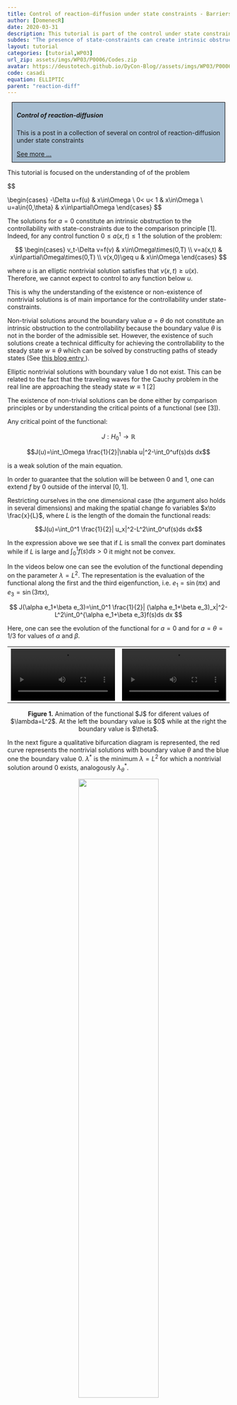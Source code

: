 ```yaml
---
title: Control of reaction-diffusion under state constraints - Barriers
author: [DomenecR]
date: 2020-03-31
description: This tutorial is part of the control under state constraints. We will show how obstructions to the state constraint controllability can appear.
subdes: "The presence of state-constraints can create intrinsic obstructions for achieving the controllability. This is due to the emergence on non-trivial solutions and the comparison principle. The topic is treated in this blog."
layout: tutorial
categories: [tutorial,WP03]
url_zip: assets/imgs/WP03/P0006/Codes.zip
avatar: https://deustotech.github.io/DyCon-Blog//assets/imgs/WP03/P0006/figures/ellipticL20DEF-1.png
code: casadi
equation: ELLIPTIC
parent: "reaction-diff"
---
```


<div class="card" style ="border: 1px solid black;padding:auto;margin:10px;background-color:#a6bdd1">
    <div class="card-body" style="margin: inherit;">
    <h5 class="card-title">Control of reaction-diffusion</h5>
    <p class="card-text">This is a post in a collection of several on control of reaction-diffusion under state constraints</p>
    <a href="{{site.url}}{{site.baseurl}}/tutorial/wp03/P0007" class="btn btn-primary">See more ...</a>
    </div>
</div>

This tutorial is focused on the understanding of of the problem


$$

\begin{cases}
   -\Delta u=f(u)      &   x\in\Omega     \\
    0< u< 1            &   x\in\Omega              \\
    u=a\in\{0,\theta\} &   x\in\partial\Omega 
\end{cases}
$$


The solutions for $a=0$ constitute an intrinsic obstruction to the controllability with state-constraints due to the comparison principle [1]. Indeed, for any control function $0\leq a(x,t)\leq 1$
the solution of the problem:


$$
\begin{cases}
    v_t-\Delta v=f(v) & x\in\Omega\times(0,T) \\
 v=a(x,t) & x\in\partial\Omega\times(0,T) \\
 v(x,0)\geq u & x\in\Omega
\end{cases}
$$


where $u$ is an elliptic nontrivial solution satisfies that $v(x,t)\geq u(x)$. Therefore, we cannot expect to control to any function below $u$.


This is why the understanding of the existence or non-existence of nontrivial solutions is of main importance for the controllability under state-constraints.


Non-trivial solutions around the boundary value $a=\theta$ do not constitute an intrinsic obstruction to the controllability because the boundary value $\theta$ is not in the border of the admissible set. However, the existence of such solutions create a technical difficulty for achieving the controllability to the steady state $w\equiv \theta$ which can be solved by constructing paths of steady states (See <a href="https://deustotech.github.io/DyCon-Blog/tutorial/wp03/P0005">this blog entry </a>).

Elliptic nontrivial solutions with boundary value 1 do not exist. This can be related to the fact that the traveling waves for the Cauchy problem in the real line are approaching the steady state $w\equiv 1$ [2]



The existence of non-trivial solutions can be done either by comparison principles or by understanding the critical points of a functional (see [3]).

Any critical point of the functional:


$$J: H^1_0\to  \mathbb{R}$$

$$J(u)=\int_\Omega \frac{1}{2}|\nabla u|^2-\int_0^uf(s)ds dx$$


is a weak solution of the main equation. 

In order to guarantee that the solution will be between $0$ and $1$, one can extend $f$ by $0$ outside of the interval $[0,1]$.

Restricting ourselves in the one dimensional case (the argument also holds in several dimensions) and making the spatial change fo variables $x\to \frac{x}{L}$, where $L$ is the length of the domain the functional reads:


$$J(u)=\int_0^1 \frac{1}{2}| u_x|^2-L^2\int_0^uf(s)ds dx$$


In the expression above we see that if $L$ is small the convex part dominates while if $L$ is large and $\int_0^1f(s)ds>0$ it might not be convex.


In the videos below one can see the evolution of the functional depending on the parameter $\lambda=L^2$. The representation is the evaluation of the functional along the first and the third eigenfunction, i.e. $e_1=\sin(\pi x)$ and $e_3=\sin(3\pi x)$,

$$
J(\alpha e_1+\beta e_3)=\int_0^1 \frac{1}{2}| (\alpha e_1+\beta e_3)_x|^2-L^2\int_0^{\alpha e_1+\beta e_3}f(s)ds dx
$$


Here, one can see the evolution of the functional for $a=0$ and for $a=\theta=1/3$ for values of $\alpha$ and $\beta$.





<table>
    <tr>
        <th>
            <video width="100%" controls>
            <source src="{{site.url}}{{site.baseurl}}/assets/imgs/WP03/P0006/figures/barrier0.mp4" type="video/mp4">
            </video>    
        </th>
         <th>
            <video width="100%" controls>
            <source src="{{site.url}}{{site.baseurl}}/assets/imgs/WP03/P0006/figures/barriertheta.mp4" type="video/mp4">
            </video>
        </th>       
    </tr>
</table>
<center><b>Figure 1.</b> Animation of the functional $J$ for diferent values of $\lambda=L^2$. At the left the boundary value is $0$ while at the right the boundary value is $\theta$.</center>



In the next figure a qualitative bifurcation diagram is represented, the red curve represents the nontrivial solutions with boundary value $\theta$ and the blue one the boundary value $0$. $\lambda^\ast$ is the minimum $\lambda=L^2$ for which a nontrivial solution around $0$ exists, analogously $\lambda^*_\theta$.

<center>
<img  src="{{site.url}}{{site.baseurl}}/assets/imgs/WP03/P0006/figures/bistablenonsymetric-1.png"  width="60%"  />
</center>
<center><b>Figure 2.</b> Bifurcation diagram . The blue line represents the maximum of the nontrivial solutions with boundary value $0$. The red curve represents some nontrivial solutions with boundary value $\theta$, the red line is the maximum of the nontrivial solution whenever the line is above $\theta$ and represents the minimum when the red line is below $\theta$.</center>


The value $\frac{\lambda_1}{f'(\theta)}$ is the critical value for which the stationary solution $\theta$ becomes unstable. After this situation we have a nontrivial solution above and below $\theta$.

There will be further bifurcations around the boundary value $\theta$ when we increase $\lambda$. These bifuractions will lead to oscillatory nontrivial solutions that can be well understood in the phase-plane, see [2].

Here one can see different non-trivial solutions for different boundary values. The green curve corresponds to a section of the nontrivial solution in the whole $\mathbb{R}$:

$$\begin{cases}-\Delta u=f(u) &\qquad x\in \mathbb{R} \\
 0< u< 1 &\qquad x\in  \mathbb{R} \\
\displaystyle \lim_{x\to \pm \infty}u=0 \end{cases}$$


<center>
<img  src="{{site.url}}{{site.baseurl}}/assets/imgs/WP03/P0006/figures/ellipticL20DEF-1.png"  width="60%"  />
</center>
<center><b>Figure 3.</b> Several nontrivial solutions, in blue the ones with boundary value $0$, the red ones have boundary value $\theta$ and the green one is the solution in the whole $\mathbb{R}$. $\theta_1$ is the number such that $\int_0^{\theta_1} f(s)ds = 0 $.</center>





## References:

[1] M.H. Protter and H.F. Weinberger, Maximum principles in differential equations, Springer Science & Business Media, 2012.


[2] D.  Ruiz-Balet  and  E.  Zuazua. Control of certain parabolic models from biology and social sciences.   Preprint  available  at https://cmc.deusto.eus/domenec-ruiz-balet/.

[3]  P.L. Lions, On the existence of positive solutions of semilinear elliptic equations, SIAM Rev. 24 (1982), no. 4, 441–467.
  